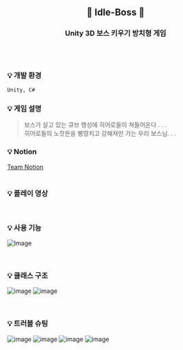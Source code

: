 <br/>

## <p align="center">  👾 Idle-Boss 👾 

### <p align="center"> Unity 3D 보스 키우기 방치형 게임 </p> 

<br/>
<br/>

### :bulb: 개발 환경
```
Unity, C#
```
### :bulb: 게임 설명

> 보스가 살고 있는 큐브 행성에 히어로들이 쳐들어온다 . . .  
히어로들의 노잣돈을 삥땅치고 강해져만 가는 우리 보스님. . .
> 

### :bulb: Notion    
[Team Notion](https://teamsparta.notion.site/Z1-ce7f9790aa424f2c89cc06ca71a237bb)  
<br/>

### :bulb: 플레이 영상

<br/>

### :bulb: 사용 기능
![Image](https://github.com/A1-ZZon/Idle-Boss-Public/assets/43170505/cd9e336a-9784-44ca-a6ce-cd183ce02a1c)

<br/>

### :bulb: 클래스 구조
![image](https://github.com/A1-ZZon/Idle-Boss-Public/assets/43170505/c9d7014b-5745-4f41-b7ac-71376c0aa24e)
![image](https://github.com/A1-ZZon/Idle-Boss-Public/assets/43170505/3410c77f-0249-4209-a682-63441f2f96c4)

<br/>

### :bulb: 트러블 슈팅
![image](https://github.com/A1-ZZon/.github/assets/43170505/0837ec04-e30e-4332-9309-f1c662eb873a)
![image](https://github.com/A1-ZZon/.github/assets/43170505/d5631c8a-f4f2-4066-99d5-dabfe3346d08)
![image](https://github.com/A1-ZZon/.github/assets/43170505/3ee5d2dc-d579-4508-a05f-89f9c767cc94)
![image](https://github.com/A1-ZZon/.github/assets/43170505/643da7ee-a801-4c00-b973-abbf44a5b9f1)








